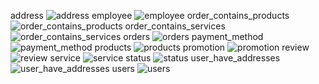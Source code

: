 address
![address](image.png)
employee
![employee](image-1.png)
order_contains_products
![order_contains_products](image.png)
order_contains_services
![order_contains_services](image-2.png)
orders
![orders](image-3.png)
payment_method
![payment_method](image-4.png)
products
![products](image-5.png)
promotion
![promotion](image-6.png)
review
![review](image-7.png)
service
![service](image-8.png)
status
![status](image-9.png)
user_have_addresses
![user_have_addresses](image-10.png)
users
![users](image-11.png)

